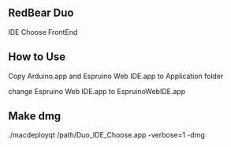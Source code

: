 
## RedBear Duo

IDE Choose FrontEnd


## How to Use

Copy Arduino.app and Espruino Web IDE.app to Application folder

change Espruino Web IDE.app to EspruinoWebIDE.app

## Make dmg

./macdeployqt /path/Duo_IDE_Choose.app -verbose=1 -dmg

